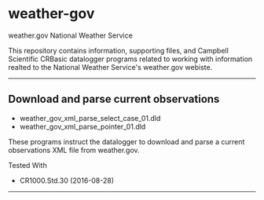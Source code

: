 # weather-gov
weather.gov National Weather Service

This repository contains information, supporting files, and Campbell Scientific CRBasic datalogger programs related to working with information realted to the National Weather Service's weather.gov webiste.

----

## Download and parse current observations
+ weather_gov_xml_parse_select_case_01.dld
+ weather_gov_xml_parse_pointer_01.dld

These programs instruct the datalogger to download and parse a current observations XML file from weather.gov.

Tested With
+ CR1000.Std.30 (2016-08-28)

----
